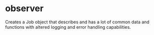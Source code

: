 # observer
Creates a Job object that describes and has a lot of common data and functions with altered logging and error handling capabilities. 
